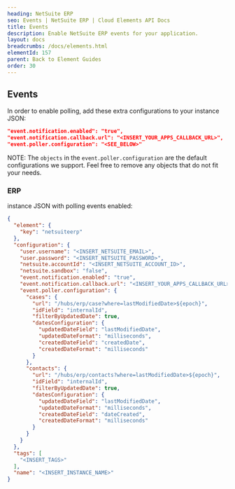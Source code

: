 ```yaml
---
heading: NetSuite ERP
seo: Events | NetSuite ERP | Cloud Elements API Docs
title: Events
description: Enable NetSuite ERP events for your application.
layout: docs
breadcrumbs: /docs/elements.html
elementId: 157
parent: Back to Element Guides
order: 30
---
```


## Events

In order to enable polling, add these extra configurations to your instance JSON:

```JSON
"event.notification.enabled": "true",
"event.notification.callback.url": "<INSERT_YOUR_APPS_CALLBACK_URL>",
"event.poller.configuration": "<SEE_BELOW>"
```

NOTE: The `objects` in the `event.poller.configuration` are the default configurations we support.  Feel free to remove any objects that do not fit your needs.

### ERP

instance JSON with polling events enabled:

```json
{
  "element": {
    "key": "netsuiteerp"
  },
  "configuration": {
    "user.username": "<INSERT_NETSUITE_EMAIL>",
    "user.password": "<INSERT_NETSUITE_PASSWORD>",
    "netsuite.accountId": "<INSERT_NETSUITE_ACCOUNT_ID>",
    "netsuite.sandbox": "false",
    "event.notification.enabled": "true",
    "event.notification.callback.url": "<INSERT_YOUR_APPS_CALLBACK_URL>",
    "event.poller.configuration": {
      "cases": {
        "url": "/hubs/erp/case?where=lastModifiedDate>${epoch}",
        "idField": "internalId",
        "filterByUpdatedDate": true,
        "datesConfiguration": {
          "updatedDateField": "lastModifiedDate",
          "updatedDateFormat": "milliseconds",
          "createdDateField": "createdDate",
          "createdDateFormat": "milliseconds"
        }
      },
      "contacts": {
        "url": "/hubs/erp/contacts?where=lastModifiedDate>${epoch}",
        "idField": "internalId",
        "filterByUpdatedDate": true,
        "datesConfiguration": {
          "updatedDateField": "lastModifiedDate",
          "updatedDateFormat": "milliseconds",
          "createdDateField": "dateCreated",
          "createdDateFormat": "milliseconds"
        }
      }
    }
  },
  "tags": [
    "<INSERT_TAGS>"
  ],
  "name": "<INSERT_INSTANCE_NAME>"
}
```
